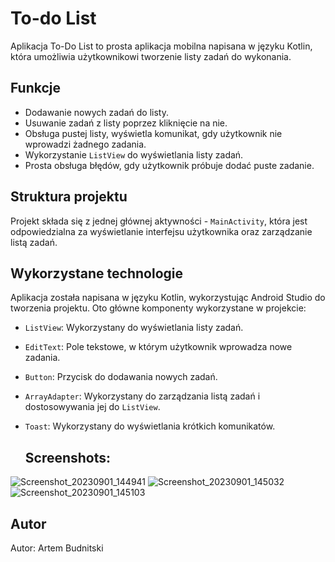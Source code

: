 # To-do List 

Aplikacja To-Do List to prosta aplikacja mobilna napisana w języku Kotlin, która umożliwia użytkownikowi tworzenie listy zadań do wykonania.

## Funkcje

- Dodawanie nowych zadań do listy.
- Usuwanie zadań z listy poprzez kliknięcie na nie.
- Obsługa pustej listy, wyświetla komunikat, gdy użytkownik nie wprowadzi żadnego zadania.
- Wykorzystanie `ListView` do wyświetlania listy zadań.
- Prosta obsługa błędów, gdy użytkownik próbuje dodać puste zadanie.

## Struktura projektu

Projekt składa się z jednej głównej aktywności - `MainActivity`, która jest odpowiedzialna za wyświetlanie interfejsu użytkownika oraz zarządzanie listą zadań.

## Wykorzystane technologie

Aplikacja została napisana w języku Kotlin, wykorzystując Android Studio do tworzenia projektu. Oto główne komponenty wykorzystane w projekcie:

- `ListView`: Wykorzystany do wyświetlania listy zadań.
- `EditText`: Pole tekstowe, w którym użytkownik wprowadza nowe zadania.
- `Button`: Przycisk do dodawania nowych zadań.
- `ArrayAdapter`: Wykorzystany do zarządzania listą zadań i dostosowywania jej do `ListView`.
- `Toast`: Wykorzystany do wyświetlania krótkich komunikatów.

  ## Screenshots:
![Screenshot_20230901_144941](https://github.com/ArtemBudnitski/To-do_List_Kotlin/assets/126951785/cc08ba5f-031e-4ef2-bb07-8577687aa245)
![Screenshot_20230901_145032](https://github.com/ArtemBudnitski/To-do_List_Kotlin/assets/126951785/19eb7216-93d7-44fb-9170-94ee79215191)
![Screenshot_20230901_145103](https://github.com/ArtemBudnitski/To-do_List_Kotlin/assets/126951785/c8c9f9c1-8073-489d-8e53-cd2517a94620)



## Autor

Autor: Artem Budnitski




